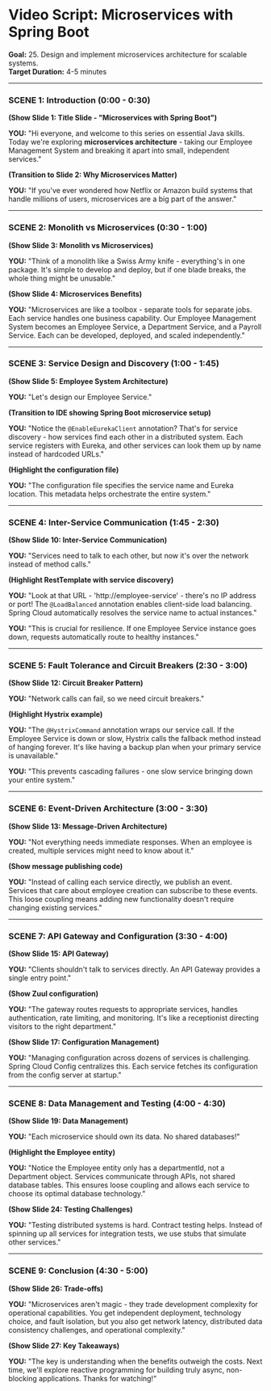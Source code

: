 # Video Script: Microservices with Spring Boot

**Goal:** 25. Design and implement microservices architecture for scalable systems.  
**Target Duration:** 4-5 minutes

---

### SCENE 1: Introduction (0:00 - 0:30)

**(Show Slide 1: Title Slide - "Microservices with Spring Boot")**

**YOU:**
"Hi everyone, and welcome to this series on essential Java skills. Today we're exploring **microservices architecture** - taking our Employee Management System and breaking it apart into small, independent services."

**(Transition to Slide 2: Why Microservices Matter)**

**YOU:**
"If you've ever wondered how Netflix or Amazon build systems that handle millions of users, microservices are a big part of the answer."

---

### SCENE 2: Monolith vs Microservices (0:30 - 1:00)

**(Show Slide 3: Monolith vs Microservices)**

**YOU:**
"Think of a monolith like a Swiss Army knife - everything's in one package. It's simple to develop and deploy, but if one blade breaks, the whole thing might be unusable."

**(Show Slide 4: Microservices Benefits)**

**YOU:**
"Microservices are like a toolbox - separate tools for separate jobs. Each service handles one business capability. Our Employee Management System becomes an Employee Service, a Department Service, and a Payroll Service. Each can be developed, deployed, and scaled independently."

---

### SCENE 3: Service Design and Discovery (1:00 - 1:45)

**(Show Slide 5: Employee System Architecture)**

**YOU:**
"Let's design our Employee Service."

**(Transition to IDE showing Spring Boot microservice setup)**

**YOU:**
"Notice the `@EnableEurekaClient` annotation? That's for service discovery - how services find each other in a distributed system. Each service registers with Eureka, and other services can look them up by name instead of hardcoded URLs."

**(Highlight the configuration file)**

**YOU:**
"The configuration file specifies the service name and Eureka location. This metadata helps orchestrate the entire system."

---

### SCENE 4: Inter-Service Communication (1:45 - 2:30)

**(Show Slide 10: Inter-Service Communication)**

**YOU:**
"Services need to talk to each other, but now it's over the network instead of method calls."

**(Highlight RestTemplate with service discovery)**

**YOU:**
"Look at that URL - 'http://employee-service' - there's no IP address or port! The `@LoadBalanced` annotation enables client-side load balancing. Spring Cloud automatically resolves the service name to actual instances."

**YOU:**
"This is crucial for resilience. If one Employee Service instance goes down, requests automatically route to healthy instances."

---

### SCENE 5: Fault Tolerance and Circuit Breakers (2:30 - 3:00)

**(Show Slide 12: Circuit Breaker Pattern)**

**YOU:**
"Network calls can fail, so we need circuit breakers."

**(Highlight Hystrix example)**

**YOU:**
"The `@HystrixCommand` annotation wraps our service call. If the Employee Service is down or slow, Hystrix calls the fallback method instead of hanging forever. It's like having a backup plan when your primary service is unavailable."

**YOU:**
"This prevents cascading failures - one slow service bringing down your entire system."

---

### SCENE 6: Event-Driven Architecture (3:00 - 3:30)

**(Show Slide 13: Message-Driven Architecture)**

**YOU:**
"Not everything needs immediate responses. When an employee is created, multiple services might need to know about it."

**(Show message publishing code)**

**YOU:**
"Instead of calling each service directly, we publish an event. Services that care about employee creation can subscribe to these events. This loose coupling means adding new functionality doesn't require changing existing services."

---

### SCENE 7: API Gateway and Configuration (3:30 - 4:00)

**(Show Slide 15: API Gateway)**

**YOU:**
"Clients shouldn't talk to services directly. An API Gateway provides a single entry point."

**(Show Zuul configuration)**

**YOU:**
"The gateway routes requests to appropriate services, handles authentication, rate limiting, and monitoring. It's like a receptionist directing visitors to the right department."

**(Show Slide 17: Configuration Management)**

**YOU:**
"Managing configuration across dozens of services is challenging. Spring Cloud Config centralizes this. Each service fetches its configuration from the config server at startup."

---

### SCENE 8: Data Management and Testing (4:00 - 4:30)

**(Show Slide 19: Data Management)**

**YOU:**
"Each microservice should own its data. No shared databases!"

**(Highlight the Employee entity)**

**YOU:**
"Notice the Employee entity only has a departmentId, not a Department object. Services communicate through APIs, not shared database tables. This ensures loose coupling and allows each service to choose its optimal database technology."

**(Show Slide 24: Testing Challenges)**

**YOU:**
"Testing distributed systems is hard. Contract testing helps. Instead of spinning up all services for integration tests, we use stubs that simulate other services."

---

### SCENE 9: Conclusion (4:30 - 5:00)

**(Show Slide 26: Trade-offs)**

**YOU:**
"Microservices aren't magic - they trade development complexity for operational capabilities. You get independent deployment, technology choice, and fault isolation, but you also get network latency, distributed data consistency challenges, and operational complexity."

**(Show Slide 27: Key Takeaways)**

**YOU:**
"The key is understanding when the benefits outweigh the costs. Next time, we'll explore reactive programming for building truly async, non-blocking applications. Thanks for watching!"